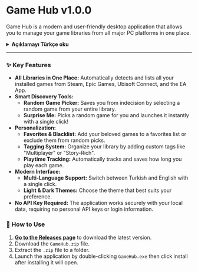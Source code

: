 # Game Hub v1.0.0

Game Hub is a modern and user-friendly desktop application that allows you to manage your game libraries from all major PC platforms in one place.

<details>
<summary><strong>Açıklamayı Türkçe oku</strong></summary>

**Oyun Merkezi**, tüm PC oyun kütüphanelerinizi tek bir yerden yönetmenizi sağlayan modern ve kullanıcı dostu bir masaüstü uygulamasıdır. "Bugün ne oynasam?" kararsızlığına son vermek ve tüm oyun koleksiyonunuzu kolayca keşfetmek için tasarlanmıştır.

</details>

---

### ✨ Key Features

*   **All Libraries in One Place:** Automatically detects and lists all your installed games from Steam, Epic Games, Ubisoft Connect, and the EA App.
*   **Smart Discovery Tools:**
    *   **Random Game Picker:** Saves you from indecision by selecting a random game from your entire library.
    *   **Surprise Me:** Picks a random game for you and launches it instantly with a single click!
*   **Personalization:**
    *   **Favorites & Blacklist:** Add your beloved games to a favorites list or exclude them from random picks.
    *   **Tagging System:** Organize your library by adding custom tags like "Multiplayer" or "Story-Rich".
    *   **Playtime Tracking:** Automatically tracks and saves how long you play each game.
*   **Modern Interface:**
    *   **Multi-Language Support:** Switch between Turkish and English with a single click.
    *   **Light & Dark Themes:** Choose the theme that best suits your preference.
*   **No API Key Required:** The application works securely with your local data, requiring no personal API keys or login information.

### 🚀 How to Use

1.  **[Go to the Releases page](https://github.com/ogtvofficial/GameHUB/releases)** to download the latest version.
2.  Download the `GameHub.zip` file.
3.  Extract the `.zip` file to a folder.
4.  Launch the application by double-clicking `GameHub.exe` then click install after installing it will open.

